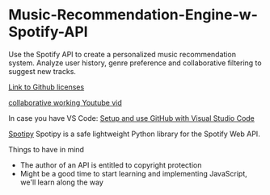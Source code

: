 # Music-Recommendation-Engine-w-Spotify-API
Use the Spotify API to create a personalized music recommendation system. Analyze user history, genre preference and collaborative filtering to suggest new tracks.

[Link to Github licenses](https://choosealicense.com/licenses/)

[collaborative working Youtube vid](https://www.youtube.com/watch?v=k5D37W6h56o)

In case you have VS Code:
[Setup and use GitHub with Visual Studio Code](https://www.youtube.com/watch?v=mR9jhYD3bnI)

[Spotipy](https://spotipy.readthedocs.io/en/2.22.1/)
Spotipy is a safe lightweight Python library for the Spotify Web API.


Things to have in mind
- The author of an API is entitled to copyright protection
- Might be a good time to start learning and implementing JavaScript, we'll learn along the way
